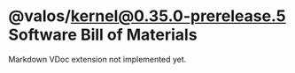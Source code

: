 # @valos/kernel@0.35.0-prerelease.5 Software Bill of Materials

Markdown VDoc extension not implemented yet.
